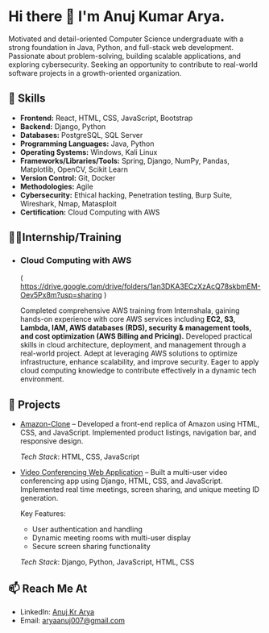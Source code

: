 # Hi there 👋 I'm Anuj Kumar Arya.

Motivated and detail-oriented Computer Science undergraduate with a strong foundation in Java, 
Python, and full-stack web development. Passionate about problem-solving, building scalable 
applications, and exploring cybersecurity. Seeking an opportunity to contribute to real-world software 
projects in a growth-oriented organization. 

## 🔧 Skills
- **Frontend:** React, HTML, CSS, JavaScript, Bootstrap
- **Backend:** Django, Python
- **Databases:** PostgreSQL, SQL Server
- **Programming Languages:** Java, Python 
- **Operating Systems:** Windows, Kali Linux                   
- **Frameworks/Libraries/Tools:** Spring, Django, NumPy, Pandas, Matplotlib, OpenCV, Scikit Learn 
- **Version Control:** Git, Docker  
- **Methodologies:** Agile   
- **Cybersecurity:** Ethical hacking, Penetration testing, Burp Suite, Wireshark, Nmap, Matasploit
- **Certification:** Cloud Computing with AWS

## 👨‍🎓Internship/Training
- ### Cloud Computing with AWS
  
    ( https://drive.google.com/drive/folders/1an3DKA3ECzXzAcQ78skbmEM-Oev5Px8m?usp=sharing )
    
     Completed comprehensive AWS training from Internshala, gaining hands-on experience with core AWS 
     services including **EC2, S3, Lambda, IAM, AWS databases (RDS), security & management tools, and cost 
     optimization (AWS Billing and Pricing).** Developed practical skills in cloud architecture, deployment, and 
     management through a real-world project. Adept at leveraging AWS solutions to optimize 
     infrastructure, enhance scalability, and improve security. Eager to apply cloud computing knowledge to 
     contribute effectively in a dynamic tech environment.
     
     
 
## 🚀 Projects
- [Amazon-Clone](https://github.com/AryaAnuj2004/Amazon-Clone) – Developed a front-end replica of Amazon using HTML, CSS, and JavaScript. Implemented product 
listings, navigation bar, and responsive design.

     *Tech Stack*: HTML, CSS, JavaScript   
- [Video Conferencing Web Application](https://github.com/AryaAnuj2004/Video-Conference) – Built a multi-user video conferencing app using Django, HTML, CSS, and JavaScript. Implemented real
time meetings, screen sharing, and unique meeting ID generation.

     Key Features: 
     - User authentication and handling 
     - Dynamic meeting rooms with multi-user display 
     - Secure screen sharing functionality
  
     *Tech Stack*: Django, Python, JavaScript, HTML, CSS


## 📫 Reach Me At
- LinkedIn: [Anuj Kr Arya](www.linkedin.com/in/anujkrarya)
- Email: [aryaanuj007@gmail.com](mailto:aryaanuj007@gmail.com)
